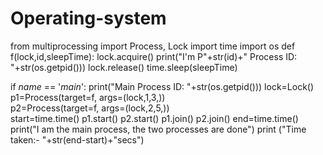 # Operating-system
from multiprocessing import Process, Lock
import time
import os
def f(lock,id,sleepTime):
    lock.acquire()
    print("I'm P"+str(id)+" Process ID: "+str(os.getpid()))
    lock.release()
    time.sleep(sleepTime)   

if _name_ == '_main_':
    print("Main Process ID: "+str(os.getpid()))
    lock=Lock()
    p1=Process(target=f, args=(lock,1,3,))   
    p2=Process(target=f, args=(lock,2,5,))   
    start=time.time()
    p1.start()
    p2.start()
    p1.join()
    p2.join()
    end=time.time()
    print("I am the main process, the two processes are done")
    print ("Time taken:- "+str(end-start)+"secs")
